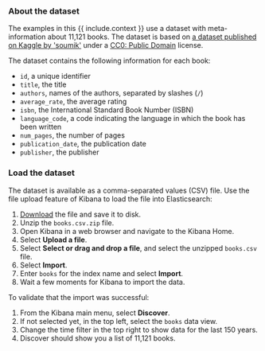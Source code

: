 ### About the dataset

The examples in this {{ include.context }} use a dataset with meta-information about 11,121 books. The dataset is based on [a dataset published on Kaggle by 'soumik'](https://link.es24h.com/20c1) under a [CC0: Public Domain](https://link.es24h.com/dd41) license.

The dataset contains the following information for each book:
* `id`, a unique identifier
* `title`, the title
* `authors`, names of the authors, separated by slashes (`/`)
* `average_rate`, the average rating
* `isbn`, the International Standard Book Number (ISBN)
* `language_code`, a code indicating the language in which the book has been written
* `num_pages`, the number of pages
* `publication_date`, the publication date
* `publisher`, the publisher

### Load the dataset

The dataset is available as a comma-separated values (CSV) file. Use the file upload feature of Kibana to load the file into Elasticsearch:

1. [Download](https://link.es24h.com/7c2a) the file and save it to disk.
1. Unzip the `books.csv.zip` file.
1. Open Kibana in a web browser and navigate to the Kibana Home.
1. Select **Upload a file**.
1. Select **Select or drag and drop a file**, and select the unzipped `books.csv` file.
1. Select **Import**.
1. Enter `books` for the index name and select **Import**.
1. Wait a few moments for Kibana to import the data.

To validate that the import was successful:

1. From the Kibana main menu, select **Discover**.
1. If not selected yet, in the top left, select the `books` data view.
1. Change the time filter in the top right to show data for the last 150 years.
1. Discover should show you a list of 11,121 books.